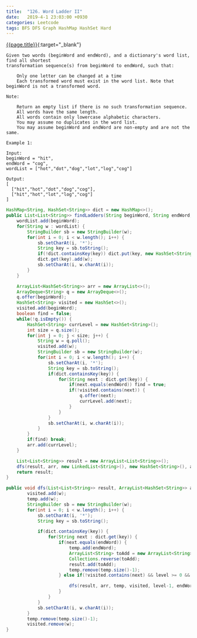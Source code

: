 ```yaml
---
title:  "126. Word Ladder II"
date:   2019-4-1 23:03:00 +0930
categories: Leetcode
tags: BFS DFS Graph HashMap HashSet Hard
---
```


[{{page.title}}](https://leetcode.com/problems/word-ladder-ii/){:target="_blank"}

    Given two words (beginWord and endWord), and a dictionary's word list, find all shortest
    transformation sequence(s) from beginWord to endWord, such that:

        Only one letter can be changed at a time
        Each transformed word must exist in the word list. Note that beginWord is not a transformed word.

    Note:

        Return an empty list if there is no such transformation sequence.
        All words have the same length.
        All words contain only lowercase alphabetic characters.
        You may assume no duplicates in the word list.
        You may assume beginWord and endWord are non-empty and are not the same.

    Example 1:

    Input:
    beginWord = "hit",
    endWord = "cog",
    wordList = ["hot","dot","dog","lot","log","cog"]

    Output:
    [
      ["hit","hot","dot","dog","cog"],
      ["hit","hot","lot","log","cog"]
    ]




```java
HashMap<String, HashSet<String>> dict = new HashMap<>();
public List<List<String>> findLadders(String beginWord, String endWord, List<String> wordList) {
    wordList.add(beginWord);
    for(String w : wordList) {
        StringBuilder sb = new StringBuilder(w);
        for(int i = 0; i < w.length(); i++) {
            sb.setCharAt(i, '*');
            String key = sb.toString();
            if(!dict.containsKey(key)) dict.put(key, new HashSet<String>());
            dict.get(key).add(w);
            sb.setCharAt(i, w.charAt(i));
        }
    }

    ArrayList<HashSet<String>> arr = new ArrayList<>();
    ArrayDeque<String> q = new ArrayDeque<>();
    q.offer(beginWord);
    HashSet<String> visited = new HashSet<>();
    visited.add(beginWord);
    boolean find = false;
    while(!q.isEmpty()) {
        HashSet<String> currLevel = new HashSet<String>();
        int size = q.size();
        for(int j = 0; j < size; j++) {
            String w = q.poll();
            visited.add(w);
            StringBuilder sb = new StringBuilder(w);
            for(int i = 0; i < w.length(); i++) {
                sb.setCharAt(i, '*');
                String key = sb.toString();
                if(dict.containsKey(key)) {
                    for(String next : dict.get(key)) {
                        if(next.equals(endWord)) find = true;
                        if(!visited.contains(next)) {
                            q.offer(next);
                            currLevel.add(next);
                        }
                    }
                }
                sb.setCharAt(i, w.charAt(i));
            }
        }
        if(find) break;
        arr.add(currLevel);
    }

    List<List<String>> result = new ArrayList<List<String>>();
    dfs(result, arr, new LinkedList<String>(), new HashSet<String>(), arr.size()-1, beginWord, endWord);
    return result;
}

public void dfs(List<List<String>> result, ArrayList<HashSet<String>> arr, LinkedList<String> temp, HashSet<String> visited, int level, String endWord, String w) {
        visited.add(w);
        temp.add(w);
        StringBuilder sb = new StringBuilder(w);
        for(int i = 0; i < w.length(); i++) {
            sb.setCharAt(i, '*');
            String key = sb.toString();

            if(dict.containsKey(key)) {
                for(String next : dict.get(key)) {
                    if(next.equals(endWord)) {
                        temp.add(endWord);
                        ArrayList<String> toAdd = new ArrayList<String>(temp);
                        Collections.reverse(toAdd);
                        result.add(toAdd);
                        temp.remove(temp.size()-1);
                    } else if(!visited.contains(next) && level >= 0 && arr.get(level).contains(next)) {

                        dfs(result, arr, temp, visited, level-1, endWord, next);
                    }
                }
            }
            sb.setCharAt(i, w.charAt(i));
        }
        temp.remove(temp.size()-1);
        visited.remove(w);
}
```
